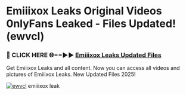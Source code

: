# Emiiixox Leaks Original Videos 0nlyFans Leaked - Files Updated! (ewvcl)

<h3>🔴 CLICK HERE 🌐==►► <a href="https://tinyurl.com/2jnfzry5" rel="nofollow">Emiiixox Leaks Updated Files</a></h3>

Get Emiiixox Leaks and all content. Now you can access all videos and pictures of Emiiixox Leaks. New Updated Files 2025!

[![ewvcl](https://i.imgur.com/GyGTBgg.gif)](https://tinyurl.com/2jnfzry5)
emiiixox leak